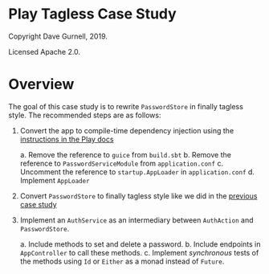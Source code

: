 # Play Tagless Case Study

Copyright Dave Gurnell, 2019.

Licensed Apache 2.0.

# Overview

The goal of this case study is 
to rewrite `PasswordStore` in finally tagless style. 
The recommended steps are as follows:

1. Convert the app to compile-time dependency injection
   using the [instructions in the Play docs](https://www.playframework.com/documentation/2.7.x/ScalaCompileTimeDependencyInjection)

    a. Remove the reference to `guice` from `build.sbt`
    b. Remove the reference to `PasswordServiceModule` from `application.conf`
    c. Uncomment the reference to `startup.AppLoader` in `application.conf`
    d. Implement `AppLoader`
  
2. Convert `PasswordStore` to finally tagless style
   like we did in the [previous case study](https://github.com/davegurnell/tagless-case-study)

3. Implement an `AuthService` as an intermediary between `AuthAction` and `PasswordStore`.
   
    a. Include methods to set and delete a password.
    b. Include endpoints in `AppController` to call these methods.
    c. Implement *synchronous* tests of the methods using `Id` or `Either` as a monad instead of `Future`.
